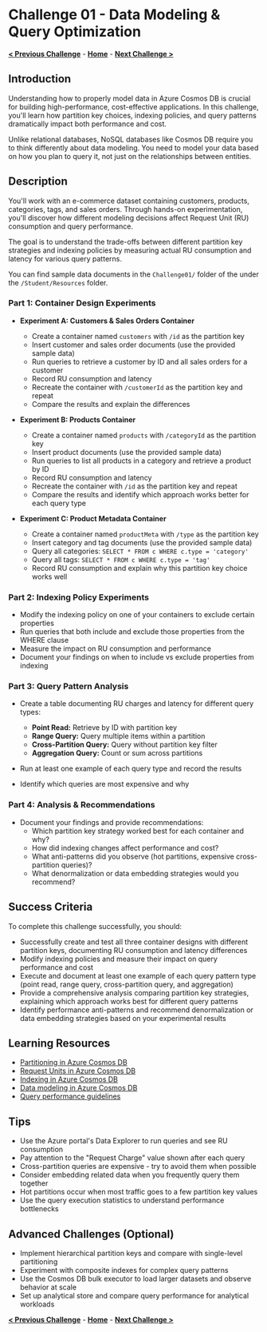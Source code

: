# Challenge 01 - Data Modeling & Query Optimization

**[< Previous Challenge](./Challenge-00.md)** - **[Home](../README.md)** - **[Next Challenge >](./Challenge-02.md)**

## Introduction

Understanding how to properly model data in Azure Cosmos DB is crucial for building high-performance, cost-effective applications. In this challenge, you'll learn how partition key choices, indexing policies, and query patterns dramatically impact both performance and cost.

Unlike relational databases, NoSQL databases like Cosmos DB require you to think differently about data modeling. You need to model your data based on how you plan to query it, not just on the relationships between entities.

## Description

You'll work with an e-commerce dataset containing customers, products, categories, tags, and sales orders. Through hands-on experimentation, you'll discover how different modeling decisions affect Request Unit (RU) consumption and query performance.

The goal is to understand the trade-offs between different partition key strategies and indexing policies by measuring actual RU consumption and latency for various query patterns.

You can find sample data documents in the `Challenge01/` folder of the under the `/Student/Resources` folder. 

### Part 1: Container Design Experiments

- **Experiment A: Customers & Sales Orders Container**
  - Create a container named `customers` with `/id` as the partition key
  - Insert customer and sales order documents (use the provided sample data)
  - Run queries to retrieve a customer by ID and all sales orders for a customer
  - Record RU consumption and latency
  - Recreate the container with `/customerId` as the partition key and repeat
  - Compare the results and explain the differences

- **Experiment B: Products Container**
  - Create a container named `products` with `/categoryId` as the partition key
  - Insert product documents (use the provided sample data)
  - Run queries to list all products in a category and retrieve a product by ID
  - Record RU consumption and latency
  - Recreate the container with `/id` as the partition key and repeat
  - Compare the results and identify which approach works better for each query type

- **Experiment C: Product Metadata Container**
  - Create a container named `productMeta` with `/type` as the partition key
  - Insert category and tag documents (use the provided sample data)
  - Query all categories: `SELECT * FROM c WHERE c.type = 'category'`
  - Query all tags: `SELECT * FROM c WHERE c.type = 'tag'`
  - Record RU consumption and explain why this partition key choice works well

### Part 2: Indexing Policy Experiments

- Modify the indexing policy on one of your containers to exclude certain properties
- Run queries that both include and exclude those properties from the WHERE clause
- Measure the impact on RU consumption and performance
- Document your findings on when to include vs exclude properties from indexing

### Part 3: Query Pattern Analysis

- Create a table documenting RU charges and latency for different query types:
  - **Point Read:** Retrieve by ID with partition key
  - **Range Query:** Query multiple items within a partition
  - **Cross-Partition Query:** Query without partition key filter
  - **Aggregation Query:** Count or sum across partitions

- Run at least one example of each query type and record the results
- Identify which queries are most expensive and why

### Part 4: Analysis & Recommendations

- Document your findings and provide recommendations:
  - Which partition key strategy worked best for each container and why?
  - How did indexing changes affect performance and cost?
  - What anti-patterns did you observe (hot partitions, expensive cross-partition queries)?
  - What denormalization or data embedding strategies would you recommend?

## Success Criteria

To complete this challenge successfully, you should:

- Successfully create and test all three container designs with different partition keys, documenting RU consumption and latency differences
- Modify indexing policies and measure their impact on query performance and cost
- Execute and document at least one example of each query pattern type (point read, range query, cross-partition query, and aggregation)
- Provide a comprehensive analysis comparing partition key strategies, explaining which approach works best for different query patterns
- Identify performance anti-patterns and recommend denormalization or data embedding strategies based on your experimental results

## Learning Resources

- [Partitioning in Azure Cosmos DB](https://docs.microsoft.com/azure/cosmos-db/partitioning-overview)
- [Request Units in Azure Cosmos DB](https://docs.microsoft.com/azure/cosmos-db/request-units)
- [Indexing in Azure Cosmos DB](https://docs.microsoft.com/azure/cosmos-db/index-overview)
- [Data modeling in Azure Cosmos DB](https://docs.microsoft.com/azure/cosmos-db/modeling-data)
- [Query performance guidelines](https://docs.microsoft.com/azure/cosmos-db/sql-query-performance-guidelines)

## Tips

- Use the Azure portal's Data Explorer to run queries and see RU consumption
- Pay attention to the \"Request Charge\" value shown after each query
- Cross-partition queries are expensive - try to avoid them when possible
- Consider embedding related data when you frequently query them together
- Hot partitions occur when most traffic goes to a few partition key values
- Use the query execution statistics to understand performance bottlenecks

## Advanced Challenges (Optional)

- Implement hierarchical partition keys and compare with single-level partitioning
- Experiment with composite indexes for complex query patterns
- Use the Cosmos DB bulk executor to load larger datasets and observe behavior at scale
- Set up analytical store and compare query performance for analytical workloads

**[< Previous Challenge](./Challenge-01.md)** - **[Home](../README.md)** - **[Next Challenge >](./Challenge-03.md)**